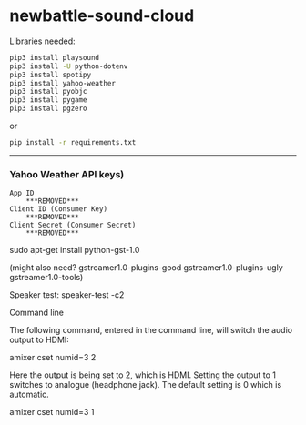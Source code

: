 # newbattle-sound-cloud

Libraries needed:
```sh
pip3 install playsound
pip3 install -U python-dotenv
pip3 install spotipy
pip3 install yahoo-weather
pip3 install pyobjc
pip3 install pygame
pip3 install pgzero
```
or

```sh
pip install -r requirements.txt
```

---

### Yahoo Weather API keys)
```
App ID
    ***REMOVED***
Client ID (Consumer Key)
    ***REMOVED***
Client Secret (Consumer Secret)
    ***REMOVED***
```


sudo apt-get install python-gst-1.0

(might also need? gstreamer1.0-plugins-good gstreamer1.0-plugins-ugly gstreamer1.0-tools)

Speaker test:
speaker-test -c2


Command line

The following command, entered in the command line, will switch the audio output to HDMI:

amixer cset numid=3 2

Here the output is being set to 2, which is HDMI. Setting the output to 1 switches to analogue (headphone jack). The default setting is 0 which is automatic.

amixer cset numid=3 1
